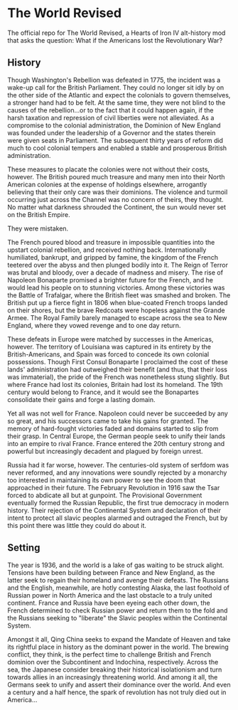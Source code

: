 # The World Revised

The official repo for The World Revised, a Hearts of Iron IV alt-history mod that asks the question: What if the Americans lost the Revolutionary War?

## History

Though Washington's Rebellion was defeated in 1775, the incident was a wake-up call for the British Parliament. They could no longer sit idly by on the other side of the Atlantic and expect the colonials to govern themselves, a stronger hand had to be felt. At the same time, they were not blind to the causes of the rebellion...or to the fact that it could happen again, if the harsh taxation and repression of civil liberties were not alleviated. As a compromise to the colonial administration, the Dominion of New England was founded under the leadership of a Governor and the states therein were given seats in Parliament. The subsequent thirty years of reform did much to cool colonial tempers and enabled a stable and prosperous British administration.

These measures to placate the colonies were not without their costs, however. The British poured much treasure and many men into their North American colonies at the expense of holdings elsewhere, arrogantly believing that their only care was their dominions. The violence and turmoil occurring just across the Channel was no concern of theirs, they thought. No matter what darkness shrouded the Continent, the sun would never set on the British Empire.

They were mistaken.

The French poured blood and treasure in impossible quantities into the upstart colonial rebellion, and received nothing back. Internationally humiliated, bankrupt, and gripped by famine, the kingdom of the French teetered over the abyss and then plunged bodily into it. The Reign of Terror was brutal and bloody, over a decade of madness and misery. The rise of Napoleon Bonaparte promised a brighter future for the French, and he would lead his people on to stunning victories. Among these victories was the Battle of Trafalgar, where the British fleet was smashed and broken. The British put up a fierce fight in 1806 when blue-coated French troops landed on their shores, but the brave Redcoats were hopeless against the Grande Armee. The Royal Family barely managed to escape across the sea to New England, where they vowed revenge and to one day return.

These defeats in Europe were matched by successes in the Americas, however. The territory of Louisiana was captured in its entirety by the British-Americans, and Spain was forced to concede its own colonial possessions. Though First Consul Bonaparte I proclaimed the cost of these lands' administration had outweighed their benefit (and thus, that their loss was immaterial), the pride of the French was nonetheless stung slightly. But where France had lost its colonies, Britain had lost its homeland. The 19th century would belong to France, and it would see the Bonapartes consolidate their gains and forge a lasting domain.

Yet all was not well for France. Napoleon could never be succeeded by any so great, and his successors came to take his gains for granted. The memory of hard-fought victories faded and domains started to slip from their grasp. In Central Europe, the German people seek to unify their lands into an empire to rival France. France entered the 20th century strong and powerful but increasingly decadent and plagued by foreign unrest.

Russia had it far worse, however. The centuries-old system of serfdom was never reformed, and any innovations were soundly rejected by a monarchy too interested in maintaining its own power to see the doom that approached in their future. The February Revolution in 1916 saw the Tsar forced to abdicate all but at gunpoint. The Provisional Government eventually formed the Russian Republic, the first true democracy in modern history. Their rejection of the Continental System and declaration of their intent to protect all slavic peoples alarmed and outraged the French, but by this point there was little they could do about it.

## Setting

The year is 1936, and the world is a lake of gas waiting to be struck alight. Tensions have been building between France and New England, as the latter seek to regain their homeland and avenge their defeats. The Russians and the English, meanwhile, are hotly contesting Alaska, the last foothold of Russian power in North America and the last obstacle to a truly united continent. France and Russia have been eyeing each other down, the French determined to check Russian power and return them to the fold and the Russians seeking to "liberate" the Slavic peoples within the Continental System.

Amongst it all, Qing China seeks to expand the Mandate of Heaven and take its rightful place in history as the dominant power in the world. The brewing conflict, they think, is the perfect time to challenge British and French dominion over the Subcontinent and Indochina, respectively. Across the sea, the Japanese consider breaking their historical isolationism and turn towards allies in an increasingly threatening world. And among it all, the Germans seek to unify and assert their dominance over the world. And even a century and a half hence, the spark of revolution has not truly died out in America...